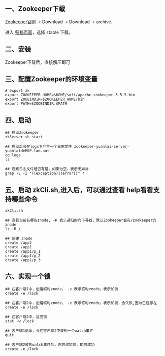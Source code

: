 ## 一、Zookeeper下载
[Zookeeper官网](https://zookeeper.apache.org/) -> Download -> Download -> archive.

进入 [归档页面](https://archive.apache.org/dist/zookeeper/)，选择 stable 下载。

## 二、安装
Zookeeper下载后，直接解压即可

## 三、配置Zookeeper的环境变量
```
# export zk
export ZOOKEEPER_HOME=$HOME/soft/apache-zookeeper-3.5.5-bin
export ZOOBINDIR=$ZOOKEEPER_HOME/bin
export PATH=$ZOOBINDIR:$PATH
```

## 四、启动
```
## 启动Zookeeper
zkServer.sh start

## 启动后会在logs下产生一个日志文件 zookeeper-yuanlai-server-yuanlaideMBP.lan.out
cd logs
ls

## 观察日志文件是否有错，如果为空，表示无异常
grep -E -i "((exception)|(error))" *
```

## 五、启动 zkCli.sh,进入后，可以通过查看 help看看支持哪些命令
```
zkCli.sh

## 查看当前有哪些znode, -R 表示递归的向下寻找，默认Zookeeper会有/zookeeper的znode
ls -R /

## 创建 znode
create /app2
create /app1
create /app1/p_1
create /app1/p_2
create /app1/p_3
```

## 六、实现一个锁
```
## 在客户端1中，创建临时znode， -e 表示临时znode，表示加锁
create -e /lock

## 在客户端2中，创建临时znode， -e 表示临时znode，表示加锁，会失败,因为已经存在
create -e /lock

## 在客户端2中，监控锁
stat -w /lock

## 客户端1退出，会在客户端2中收到一个watch事件
quit

## 客户端2收到watch事件后，再尝试加锁，即可成功
create -e /lock
```